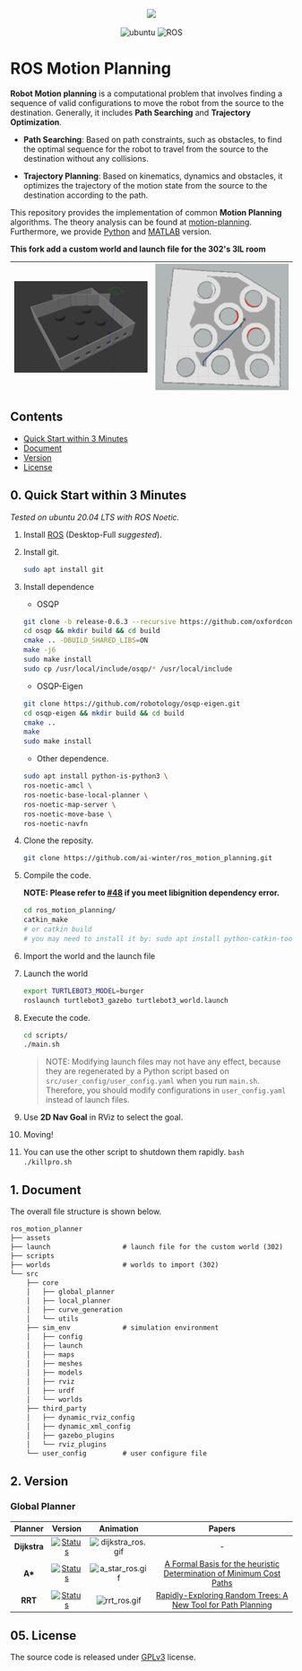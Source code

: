 <p align="center">
  <img src="assets/cover.png">
</p>

<p align="center">
    <img width="100px" height="20px" src="https://img.shields.io/badge/Ubuntu-20.04-orange?logo=Ubuntu&Ubuntu-20.04"
        alt="ubuntu" />
    <img width="100px" height="20px" src="https://img.shields.io/badge/ROS-noetic-blue?logo=ROS&ROS=noetic" alt="ROS" />
</p>

# ROS Motion Planning

**Robot Motion planning** is a computational problem that involves finding a sequence of valid configurations to move the robot from the source to the destination. Generally, it includes **Path Searching** and **Trajectory Optimization**.

* **Path Searching**: Based on path constraints, such as obstacles, to find the optimal sequence for the robot to travel from the source to the destination without any collisions.

* **Trajectory Planning**: Based on kinematics, dynamics and obstacles, it optimizes the trajectory of the motion state  from the source to the destination according to the path.

This repository provides the implementation of common **Motion Planning** algorithms. The theory analysis can be found at [motion-planning](https://blog.csdn.net/frigidwinter/category_11410243.html). Furthermore, we provide [Python](https://github.com/ai-winter/python_motion_planning) and [MATLAB](https://github.com/ai-winter/matlab_motion_planning) version.

**This fork add a custom world and launch file for the 302's 3IL room**

| ![302_gazebo.png](./assets/302_gazebo.png) | ![302_rviz.png](./assets/302_rviz.png) |
|:------------------------------------------:|:--------------------------------------:|

## Contents
- [Quick Start within 3 Minutes](#0)
- [Document](#1)
- [Version](#2)
- [License](#3)

## <span id="0">0. Quick Start within 3 Minutes

*Tested on ubuntu 20.04 LTS with ROS Noetic.*

1. Install [ROS](http://wiki.ros.org/ROS/Installation) (Desktop-Full *suggested*).

2. Install git.
    ```bash
    sudo apt install git
    ```

3. Install dependence

    - OSQP
    ```bash
    git clone -b release-0.6.3 --recursive https://github.com/oxfordcontrol/osqp
    cd osqp && mkdir build && cd build
    cmake .. -DBUILD_SHARED_LIBS=ON
    make -j6
    sudo make install
    sudo cp /usr/local/include/osqp/* /usr/local/include
    ```

    - OSQP-Eigen

    ```bash
    git clone https://github.com/robotology/osqp-eigen.git
    cd osqp-eigen && mkdir build && cd build
    cmake ..
    make
    sudo make install
    ```

    - Other dependence.
    ```bash
    sudo apt install python-is-python3 \
    ros-noetic-amcl \
    ros-noetic-base-local-planner \
    ros-noetic-map-server \
    ros-noetic-move-base \
    ros-noetic-navfn
    ```

4. Clone the reposity.
    ```bash
    git clone https://github.com/ai-winter/ros_motion_planning.git
    ```

5. Compile the code.

   **NOTE: Please refer to [#48](https://github.com/ai-winter/ros_motion_planning/issues/48) if you meet libignition dependency error.**
    ```bash
    cd ros_motion_planning/
    catkin_make
    # or catkin build
    # you may need to install it by: sudo apt install python-catkin-tools
    ```

6. Import the world and the launch file

7. Launch the world
    ```bash
    export TURTLEBOT3_MODEL=burger 
    roslaunch turtlebot3_gazebo turtlebot3_world.launch 
    ```

8. Execute the code.
    ```bash
    cd scripts/
    ./main.sh
    ```

    > NOTE: Modifying launch files may not have any effect, because they are regenerated by a Python script based on `src/user_config/user_config.yaml` when you run `main.sh`. Therefore, you should modify configurations in `user_config.yaml` instead of launch files.

9. Use **2D Nav Goal** in RViz to select the goal.

10.  Moving!

11.  You can use the other script to shutdown them rapidly.
    ```bash
    ./killpro.sh
    ```

## 1. <span id="1">Document

The overall file structure is shown below.

```
ros_motion_planner
├── assets
├── launch                  # launch file for the custom world (302)
├── scripts
├── worlds                  # worlds to import (302)
└── src
    ├── core
    │   ├── global_planner
    │   ├── local_planner
    │   ├── curve_generation
    │   └── utils
    ├── sim_env             # simulation environment
    │   ├── config
    │   ├── launch
    │   ├── maps
    │   ├── meshes
    │   ├── models
    │   ├── rviz
    │   ├── urdf
    │   └── worlds
    ├── third_party
    │   ├── dynamic_rviz_config
    │   ├── dynamic_xml_config
    │   ├── gazebo_plugins
    │   └── rviz_plugins
    └── user_config         # user configure file
```

## <span id="3">2. Version

### Global Planner

|     Planner      |                                                                                            Version                                                                                            |                         Animation                          | Papers
|:----------------:|:---------------------------------------------------------------------------------------------------------------------------------------------------------------------------------------------:|:----------------------------------------------------------:|:---------:|
|   **Dijkstra**   |      [![Status](https://img.shields.io/badge/done-v1.0-brightgreen)](https://github.com/ai-winter/ros_motion_planning/blob/master/src/core/global_planner/graph_planner/src/a_star.cpp)       |        ![dijkstra_ros.gif](assets/dijkstra_ros.gif)        |-
|     **A\***      |      [![Status](https://img.shields.io/badge/done-v1.1-brightgreen)](https://github.com/ai-winter/ros_motion_planning/blob/master/src/core/global_planner/graph_planner/src/a_star.cpp)       |          ![a_star_ros.gif](assets/a_star_ros.gif)          |[A Formal Basis for the heuristic Determination of Minimum Cost Paths](https://ieeexplore.ieee.org/document/4082128)
|     **RRT**      |       [![Status](https://img.shields.io/badge/done-v1.1-brightgreen)](https://github.com/ai-winter/ros_motion_planning/blob/master/src/core/global_planner/sample_planner/src/rrt.cpp)        |             ![rrt_ros.gif](assets/rrt_ros.gif)             |[Rapidly-Exploring Random Trees: A New Tool for Path Planning](http://msl.cs.uiuc.edu/~lavalle/papers/Lav98c.pdf)

## <span id="5">05. License

The source code is released under [GPLv3](https://www.gnu.org/licenses/) license.
